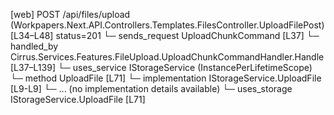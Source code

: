 [web] POST /api/files/upload  (Workpapers.Next.API.Controllers.Templates.FilesController.UploadFilePost)  [L34–L48] status=201
  └─ sends_request UploadChunkCommand [L37]
    └─ handled_by Cirrus.Services.Features.FileUpload.UploadChunkCommandHandler.Handle [L37–L139]
      └─ uses_service IStorageService (InstancePerLifetimeScope)
        └─ method UploadFile [L71]
          └─ implementation IStorageService.UploadFile [L9-L9]
          └─ ... (no implementation details available)
      └─ uses_storage IStorageService.UploadFile [L71]

